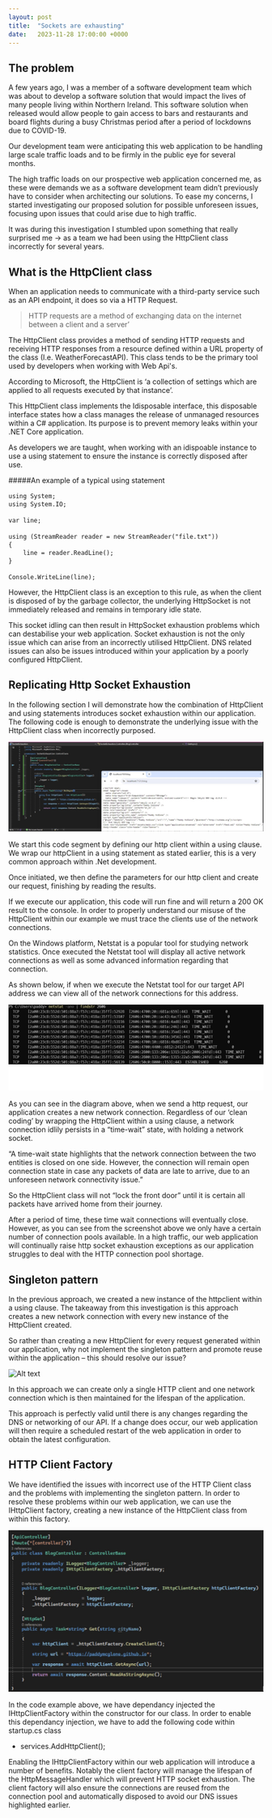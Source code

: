 ```yaml
---
layout: post
title:  "Sockets are exhausting"
date:   2023-11-28 17:00:00 +0000
---
```


## The problem 
A few years ago, I was a member of a software development team which was about to develop a software solution that would impact the lives of many people living within Northern Ireland. This software solution when released would allow people to gain access to bars and restaurants and board flights during a busy Christmas period after a period of lockdowns due to COVID-19. 

Our development team were anticipating this web application to be handling large scale traffic loads and to be firmly in the public eye for several months.  

The high traffic loads on our prospective web application concerned me, as these were demands we as a software development team didn’t previously have to consider when architecting our solutions. To ease my concerns, I started investigating our proposed solution for possible unforeseen issues, focusing upon issues that could arise due to high traffic.  

It was during this investigation I stumbled upon something that really surprised me -> as a team we had been using the HttpClient class incorrectly for several years.

## What is the HttpClient class 

When an application needs to communicate with a third-party service such as an API endpoint, it does so via a HTTP Request. 

>HTTP requests are a method of exchanging data on the internet between a client and a server’ 

The HttpClient class provides a method of sending HTTP requests and receiving HTTP responses from a resource defined within a URL property of the class (I.e. WeatherForecastAPI). This class tends to be the primary tool used by developers when working with Web Api's. 

According to Microsoft, the HttpClient is ‘a collection of settings which are applied to all requests executed by that instance’. 

This HttpClient class implements the Idisposable interface, this disposable interface states how a class manages the release of unmanaged resources within a C# application. Its purpose is to prevent memory leaks within your .NET Core application. 

As developers we are taught, when working with an idispoable instance to use a using statement to ensure the instance is correctly disposed after use. 

#####An example of a typical using statement

    using System;
    using System.IO;

    var line;

    using (StreamReader reader = new StreamReader("file.txt"))
    {
        line = reader.ReadLine();
    }

    Console.WriteLine(line);

However, the HttpClient class is an exception to this rule, as when the client is disposed of by the garbage collector, the underlying HttpSocket is not immediately released and remains in temporary idle state.

This socket idling can then result in HttpSocket exhaustion problems which can destabilise your web application. Socket exhaustion is not the only issue which can arise from an incorrectly utilised HttpClient. DNS related issues can also be issues introduced within your application by a poorly configured HttpClient. 

## Replicating Http Socket Exhaustion
In the following section I will demonstrate how the combination of HttpClient and using statements introduces socket exhaustion within our application. The following code is enough to demonstrate the underlying issue with the HttpClient class when incorrectly purposed. 

![Alt text](/docs/assets/httpclient.png)

We start this code segment by defining our http client within a using clause. We wrap our httpClient in a using statement as stated earlier, this is a very common approach within .Net development. 

Once initiated, we then define the parameters for our http client and create our request, finishing by reading the results.  
 
If we execute our application, this code will run fine and will return a 200 OK result to the console. In order to properly understand our misuse of the HttpClient within our example we must trace the clients use of the network connections. 

On the Windows platform, Netstat is a popular tool for studying network statistics. Once executed the Netstat tool will display all active network connections as well as some advanced information regarding that connection. 

As shown below, if when we execute the Netstat tool for our target API address we can view all of the network connections for this address. 

![Alt text](/docs/assets/httpclient1.png)

As you can see in the diagram above, when we send a http request, our application creates a new network connection. Regardless of our ‘clean coding’ by wrapping the HttpClient within a using clause, a network connection idlily persists in a “time-wait” state, with holding a network socket. 

“A time-wait state highlights that the network connection between the two entities is closed on one side. However, the connection will remain open connection state in case any packets of data are late to arrive, due to an unforeseen network connectivity issue.” 

So the HttpClient class will not “lock the front door” until it is certain all packets have arrived home from their journey.  

After a period of time, these time wait connections will eventually close. However, as you can see from the screenshot above we only have a certain number of connection pools available. In a high traffic, our web application will continually raise http socket exhaustion exceptions as our application struggles to deal with the HTTP connection pool shortage. 

## Singleton pattern 

In the previous approach, we created a new instance of the httpclient within a using clause. The takeaway from this investigation is this approach creates a new network connection with every new instance of the HttpClient created. 

So rather than creating a new HttpClient for every request generated within our application, why not implement the singleton pattern and promote reuse within the application – this should resolve our issue? 

![Alt text](/docs/assets/httpclient.png2.png)

In this approach we can create only a single HTTP client and one network connection which is then maintained for the lifespan of the application. 

This approach is perfectly valid until there is any changes regarding the DNS or networking of our API. If a change does occur, our web application will then require a scheduled restart of the web application in order to obtain the latest configuration. 

## HTTP Client Factory 

We have identified the issues with incorrect use of the HTTP Client class and the problems with implementing the singleton pattern. In order to resolve these problems within our web application, we can use the IHttpClient factory, creating a new instance of the HttpClient class from within this factory. 

![Alt text](/docs/assets/httpclient3.png)

In the code example above, we have dependancy injected the IHttpClientFactory within the constructor for our class. In order to enable this dependancy injection, we have to add the following code within startup.cs class 

- services.AddHttpClient();

Enabling the IHttpClientFactory within our web application will introduce a number of benefits. Notably the client factory will manage the lifespan of the HttpMessageHandler which will prevent HTTP socket exhaustion. The client factory will also ensure the connections are reused from the connection pool and automatically disposed to avoid our DNS issues highlighted earlier. 